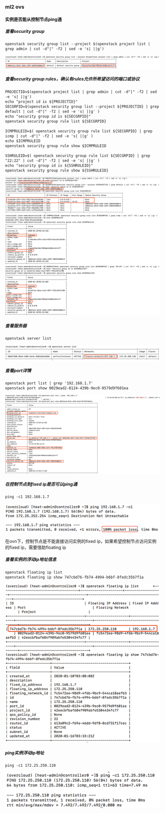### ml2 ovs
#### 实例是否能从控制节点ping通

##### 查看security group
```
openstack security group list --project $(openstack project list | grep admin | cut -d"|" -f2 | sed -e 's| ||g')
```
![](pics/ml2-ovn-controller-instance-pic1.png)

##### 查看security group rules，确认有rules允许所希望访问的端口或协议
```
PROJECTID=$(openstack project list | grep admin | cut -d"|" -f2 | sed -e 's| ||g')
echo "project id is ${PROJECTID}"
SECGRPID=$(openstack security group list --project ${PROJECTID} | grep default | cut -d"|" -f2 | sed -e 's| ||g' )
echo "security group id is ${SECGRPID}"
openstack security group rule list ${SECGRPID}

ICMPRULEID=$( openstack security group rule list ${SECGRPID} | grep icmp | cut -d"|" -f2 | sed -e 's| ||g' ) 
echo $ICMPRULEID
openstack security group rule show $ICMPRULEID

SSHRULEID=$( openstack security group rule list ${SECGRPID} | grep "22:22" | cut -d"|" -f2 | sed -e 's| ||g' )
echo "security group id is ${SSHRULEID}"
openstack security group rule show ${SSHRULEID}
```
![](pics/ml2-ovn-controller-instance-pic2.png)
![](pics/ml2-ovn-controller-instance-pic3.png)
![](pics/ml2-ovn-controller-instance-pic4.png)

##### 查看服务器
```
openstack server list
```
![](pics/ml2-ovn-controller-instance-pic5.png)

##### 查看port详情
```
openstack port list | grep '192.168.1.7'
openstack port show 0029ead2-8124-439b-9ec0-9579d9f601ea
```
![](pics/ml2-ovn-controller-instance-pic6.png)

##### 在控制节点到fixed ip是否可以ping通
```
ping -c1 192.168.1.7
```
![](pics/ml2-ovn-controller-instance-pic7.png)

在ovn下，控制节点是不能直接访问实例的fixed ip，如果希望控制节点访问实例的fixed ip，需要借助floating ip

##### 查看实例的浮动ip地址信息
```
openstack floating ip list
openstack floating ip show 747cbd76-fb74-4994-b6bf-8fedc35b7f1a
```
![](pics/ml2-ovn-controller-instance-pic8.png)

##### ping实例浮动ip地址
```
ping -c1 172.25.250.110 
```
![](pics/ml2-ovn-controller-instance-pic9.png)